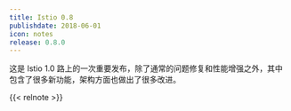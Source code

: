 ```yaml
---
title: Istio 0.8
publishdate: 2018-06-01
icon: notes
release: 0.8.0
---
```


这是 Istio 1.0 路上的一次重要发布，除了通常的问题修复和性能增强之外，其中包含了很多新功能，架构方面也做出了很多改进。

{{< relnote >}}
